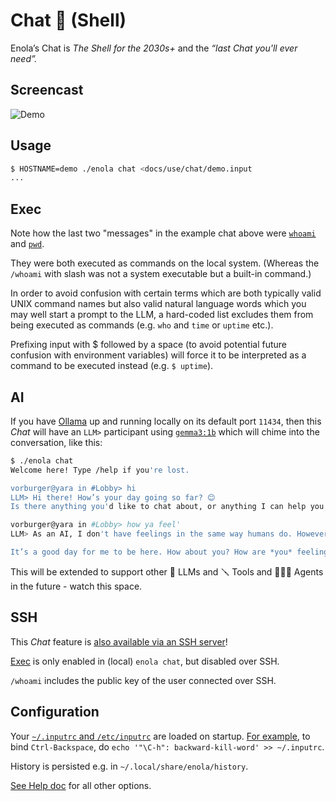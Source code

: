 <!--
    SPDX-License-Identifier: Apache-2.0

    Copyright 2025 The Enola <https://enola.dev> Authors

    Licensed under the Apache License, Version 2.0 (the "License");
    you may not use this file except in compliance with the License.
    You may obtain a copy of the License at

        https://www.apache.org/licenses/LICENSE-2.0

    Unless required by applicable law or agreed to in writing, software
    distributed under the License is distributed on an "AS IS" BASIS,
    WITHOUT WARRANTIES OR CONDITIONS OF ANY KIND, either express or implied.
    See the License for the specific language governing permissions and
    limitations under the License.
-->

# Chat 💬 (Shell)

Enola’s Chat is _The Shell for the 2030s+_ and the _“last Chat you'll ever need”._

## Screencast

![Demo](script.svg)

## Usage

```bash cd ../.././..
$ HOSTNAME=demo ./enola chat <docs/use/chat/demo.input
...
```

## Exec

Note how the last two "messages" in the example chat above were [`whoami`](https://en.wikipedia.org/wiki/Whoami) and [`pwd`](https://en.wikipedia.org/wiki/Pwd).

They were both executed as commands on the local system. (Whereas the `/whoami` with slash was not a system executable but a built-in command.)

In order to avoid confusion with certain terms which are both typically valid UNIX command names but also valid natural language words which you may well start a prompt to the LLM, a hard-coded list excludes them from being executed as commands (e.g. `who` and `time` or `uptime` etc.).

Prefixing input with $ followed by a space (to avoid potential future confusion with environment variables) will force it to be interpreted as a command to be executed instead (e.g. `$ uptime`).

## AI

If you have [Ollama](https://ollama.com/) up and running locally on its default port `11434`, then this _Chat_ will have an `LLM>` participant using [`gemma3:1b`](https://ai.google.dev/gemma) which will chime into the conversation, like this:

```sh
$ ./enola chat
Welcome here! Type /help if you're lost.

vorburger@yara in #Lobby> hi
LLM> Hi there! How’s your day going so far? 😊
Is there anything you'd like to chat about, or anything I can help you with today?

vorburger@yara in #Lobby> how ya feel'
LLM> As an AI, I don't have feelings in the same way humans do. However, I can say that I’m functioning well and ready to assist you! 😊

It’s a good day for me to be here. How about you? How are *you* feeling today?
```

This will be extended to support other 🔮 LLMs and 🪛 Tools and 🕵🏾‍♀️ Agents in the future - watch this space.

## SSH

This _Chat_ feature is [also available via an SSH server](../server/index.md#ssh)!

[Exec](#exec) is only enabled in (local) `enola chat`, but disabled over SSH.

`/whoami` includes the public key of the user connected over SSH.

## Configuration

Your [`~/.inputrc` and `/etc/inputrc`](https://www.linuxfromscratch.org/lfs/view/12.3/chapter09/inputrc.html) are loaded on startup. [For example](https://github.com/vorburger/vorburger-dotfiles-bin-etc/blob/032a76d83ec26a79b84dc44e0e7b8a52132812ab/dotfiles/.inputrc#L36), to bind `Ctrl-Backspace`, do `echo '"\C-h": backward-kill-word' >> ~/.inputrc`.

History is persisted e.g. in `~/.local/share/enola/history`.

[See Help doc](../help/index.md#chat) for all other options.

